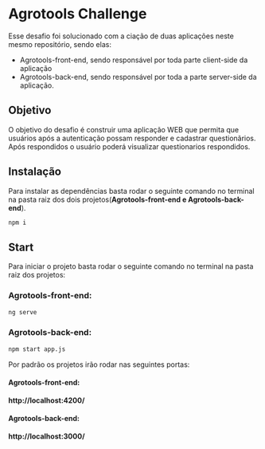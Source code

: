 # Agrotools Challenge

Esse desafio foi solucionado com a ciação de duas aplicações neste mesmo repositório, sendo elas:

- Agrotools-front-end, sendo responsável por toda parte client-side da aplicação
- Agrotools-back-end, sendo responsável por toda a parte server-side da aplicação.

## Objetivo

O objetivo do desafio é construir uma aplicação WEB que permita que usuários após a autenticação possam responder e cadastrar questionãrios. Após respondidos o usuário poderá visualizar questionarios respondidos.

## Instalação

Para instalar as dependências basta rodar o seguinte comando no terminal na pasta raiz dos dois projetos(**Agrotools-front-end e Agrotools-back-end**).

```bash
npm i
```

## Start

Para iniciar o projeto basta rodar o seguinte comando no terminal na pasta raiz dos projetos:

### Agrotools-front-end:
```bash
ng serve
```

### Agrotools-back-end:
```bash
npm start app.js
```
Por padrão os projetos irão rodar nas seguintes portas:
#### Agrotools-front-end:
**http://localhost:4200/**

#### Agrotools-back-end:
**http://localhost:3000/**
